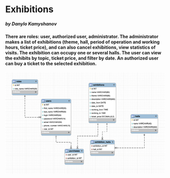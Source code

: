 <h1>Exhibitions</h1>
<h5>by Danylo Kamyshanov</h5>

<h4>There are roles: user, authorized user, administrator.
The administrator makes a list of exhibitions (theme, hall, period of operation and working hours, ticket price), and can also cancel exhibitions, view statistics of visits. The exhibition can occupy one or several halls.
The user can view the exhibits by topic, ticket price, and filter by date.
An authorized user can buy a ticket to the selected exhibition.</h4>

![Alt text](src/main/webapp/utility/img/Screenshot%202023-01-25%20at%2016.55.11.png "DBImg")
